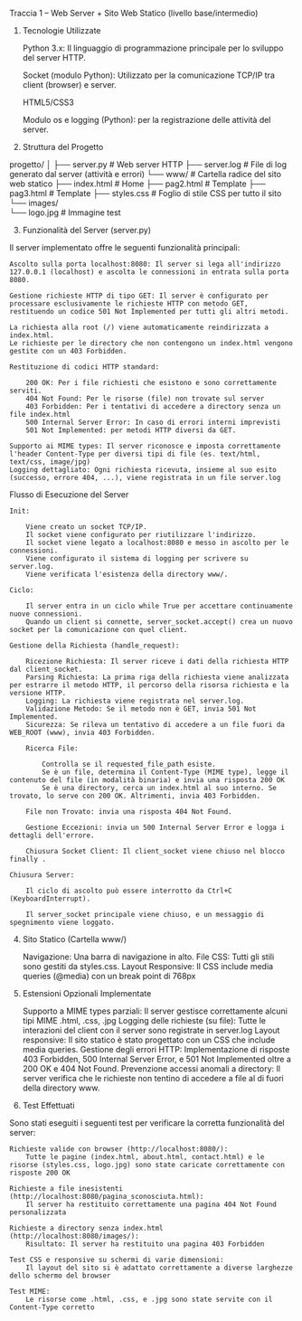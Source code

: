 Traccia 1 – Web Server + Sito Web Statico (livello base/intermedio)

1. Tecnologie Utilizzate

    Python 3.x: Il linguaggio di programmazione principale per lo sviluppo del server HTTP.

    Socket (modulo Python): Utilizzato per la comunicazione TCP/IP tra client (browser) e server.

    HTML5/CSS3

    Modulo os e logging (Python): per la registrazione delle attività del server.

2. Struttura del Progetto

progetto/
│
├── server.py             # Web server HTTP
├── server.log            # File di log generato dal server (attività e errori)
└── www/                  # Cartella radice del sito web statico
    ├── index.html        # Home
    ├── pag2.html         # Template
    ├── pag3.html         # Template
    ├── styles.css        # Foglio di stile CSS per tutto il sito
    └── images/           
        └── logo.jpg      # Immagine test

3. Funzionalità del Server (server.py)

Il server implementato offre le seguenti funzionalità principali:

    Ascolto sulla porta localhost:8080: Il server si lega all'indirizzo 127.0.0.1 (localhost) e ascolta le connessioni in entrata sulla porta 8080. 

    Gestione richieste HTTP di tipo GET: Il server è configurato per processare esclusivamente le richieste HTTP con metodo GET, restituendo un codice 501 Not Implemented per tutti gli altri metodi.

    La richiesta alla root (/) viene automaticamente reindirizzata a index.html.
    Le richieste per le directory che non contengono un index.html vengono gestite con un 403 Forbidden.

    Restituzione di codici HTTP standard:

        200 OK: Per i file richiesti che esistono e sono correttamente serviti.
        404 Not Found: Per le risorse (file) non trovate sul server
        403 Forbidden: Per i tentativi di accedere a directory senza un file index.html
        500 Internal Server Error: In caso di errori interni imprevisti
        501 Not Implemented: per metodi HTTP diversi da GET.

    Supporto ai MIME types: Il server riconosce e imposta correttamente l'header Content-Type per diversi tipi di file (es. text/html, text/css, image/jpg)
    Logging dettagliato: Ogni richiesta ricevuta, insieme al suo esito (successo, errore 404, ...), viene registrata in un file server.log

Flusso di Esecuzione del Server

    Init:

        Viene creato un socket TCP/IP.
        Il socket viene configurato per riutilizzare l'indirizzo.
        Il socket viene legato a localhost:8080 e messo in ascolto per le connessioni.
        Viene configurato il sistema di logging per scrivere su server.log.
        Viene verificata l'esistenza della directory www/.

    Ciclo:

        Il server entra in un ciclo while True per accettare continuamente nuove connessioni.
        Quando un client si connette, server_socket.accept() crea un nuovo socket per la comunicazione con quel client.

    Gestione della Richiesta (handle_request):

        Ricezione Richiesta: Il server riceve i dati della richiesta HTTP dal client_socket.
        Parsing Richiesta: La prima riga della richiesta viene analizzata per estrarre il metodo HTTP, il percorso della risorsa richiesta e la versione HTTP.
        Logging: La richiesta viene registrata nel server.log.
        Validazione Metodo: Se il metodo non è GET, invia 501 Not Implemented.
        Sicurezza: Se rileva un tentativo di accedere a un file fuori da WEB_ROOT (www), invia 403 Forbidden.

        Ricerca File:

            Controlla se il requested_file_path esiste.
            Se è un file, determina il Content-Type (MIME type), legge il contenuto del file (in modalità binaria) e invia una risposta 200 OK 
            Se è una directory, cerca un index.html al suo interno. Se trovato, lo serve con 200 OK. Altrimenti, invia 403 Forbidden.

        File non Trovato: invia una risposta 404 Not Found.

        Gestione Eccezioni: invia un 500 Internal Server Error e logga i dettagli dell'errore.

        Chiusura Socket Client: Il client_socket viene chiuso nel blocco finally .

    Chiusura Server:

        Il ciclo di ascolto può essere interrotto da Ctrl+C (KeyboardInterrupt).

        Il server_socket principale viene chiuso, e un messaggio di spegnimento viene loggato.

4.  Sito Statico (Cartella www/)

    Navigazione: Una barra di navigazione in alto.
    File CSS: Tutti gli stili sono gestiti da styles.css.
    Layout Responsive: Il CSS include media queries (@media) con un break point di 768px

5. Estensioni Opzionali Implementate

    Supporto a MIME types parziali: Il server gestisce correttamente alcuni tipi MIME .html, .css, .jpg
    Logging delle richieste (su file): Tutte le interazioni del client con il server sono registrate in server.log
    Layout responsive: Il sito statico è stato progettato con un CSS che include media queries.
    Gestione degli errori HTTP: Implementazione di risposte 403 Forbidden, 500 Internal Server Error, e 501 Not Implemented oltre a 200 OK e 404 Not Found.
    Prevenzione accessi anomali a directory: Il server verifica che le richieste non tentino di accedere a file al di fuori della directory www.

6. Test Effettuati

Sono stati eseguiti i seguenti test per verificare la corretta funzionalità del server:

    Richieste valide con browser (http://localhost:8080/):
        Tutte le pagine (index.html, about.html, contact.html) e le risorse (styles.css, logo.jpg) sono state caricate correttamente con risposte 200 OK

    Richieste a file inesistenti (http://localhost:8080/pagina_sconosciuta.html):
        Il server ha restituito correttamente una pagina 404 Not Found personalizzata

    Richieste a directory senza index.html (http://localhost:8080/images/):
        Risultato: Il server ha restituito una pagina 403 Forbidden

    Test CSS e responsive su schermi di varie dimensioni:
        Il layout del sito si è adattato correttamente a diverse larghezze dello schermo del browser

    Test MIME:
        Le risorse come .html, .css, e .jpg sono state servite con il Content-Type corretto